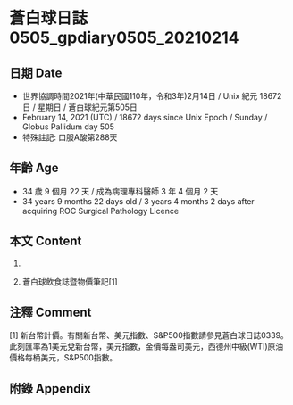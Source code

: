 [_metadata_:encoding]: - "utf-8"
[_metadata_:language]: - "zh-Hant-TW"
[_metadata_:fileformat]: - "markdown"
[_metadata_:MIME_type]: - "text/plain"
[_metadata_:markdown_version]: - "commonmark version 0.29"
[_metadata_:markdown_spec]: - "https://spec.commonmark.org/0.29/"

# 蒼白球日誌0505_gpdiary0505_20210214 #

## 日期 Date ##

* 世界協調時間2021年(中華民國110年，令和3年)2月14日 / Unix 紀元 18672 日 / 星期日 / 蒼白球紀元第505日
* February 14, 2021 (UTC) / 18672 days since Unix Epoch / Sunday / Globus Pallidum day 505
* 特殊註記: 口服A酸第288天

## 年齡 Age ##

* 34 歲 9 個月 22 天 / 成為病理專科醫師 3 年 4 個月 2 天
* 34 years 9 months 22 days old / 3 years 4 months 2 days after acquiring ROC Surgical Pathology Licence

## 本文 Content ##

1. 

    
2. 蒼白球飲食誌暨物價筆記[1]

    

## 注釋 Comment ##

[1] 新台幣計價。有關新台幣、美元指數、S&P500指數請參見蒼白球日誌0339。此刻匯率為1美元兌新台幣，美元指數，金價每盎司美元，西德州中級(WTI)原油價格每桶美元，S&P500指數。



## 附錄 Appendix ##

